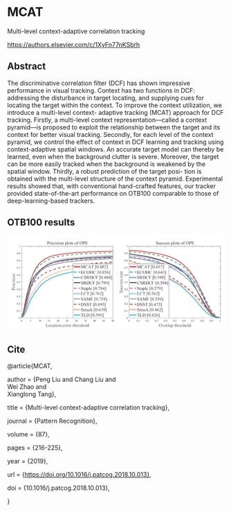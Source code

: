 # MCAT
Multi-level context-adaptive correlation tracking

https://authors.elsevier.com/c/1XyFn77nKSbrh

## Abstract
The discriminative correlation filter (DCF) has shown impressive performance in visual tracking. Context has two functions in DCF: addressing the disturbance in target locating, and supplying cues for locating the target within the context. To improve the context utilization, we introduce a multi-level context- adaptive tracking (MCAT) approach for DCF tracking. Firstly, a multi-level context representation—called a context pyramid—is proposed to exploit the relationship between the target and its context for better visual tracking. Secondly, for each level of the context pyramid, we control the effect of context in DCF learning and tracking using context-adaptive spatial windows. An accurate target model can thereby be learned, even when the background clutter is severe. Moreover, the target can be more easily tracked when the background is weakened by the spatial window. Thirdly, a robust prediction of the target posi- tion is obtained with the multi-level structure of the context pyramid. Experimental results showed that, with conventional hand-crafted features, our tracker provided state-of-the-art performance on OTB100 comparable to those of deep-learning-based trackers.

## OTB100 results

![OTB100 rsults](https://github.com/chantcalf/MCAT/blob/master/MCAT.png)

## Cite
@article{MCAT,

  author    = {Peng Liu and 
               Chang Liu and           
               Wei Zhao and             
               Xianglong Tang},
                
  title     = {Multi-level context-adaptive correlation tracking},
  
  journal   = {Pattern Recognition},
  
  volume    = {87},
  
  pages     = {216-225},
  
  year      = {2019},
  
  url       = {https://doi.org/10.1016/j.patcog.2018.10.013},
  
  doi       = {10.1016/j.patcog.2018.10.013},
  
}

